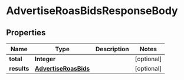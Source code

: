 # AdvertiseRoasBidsResponseBody

## Properties
Name | Type | Description | Notes
------------ | ------------- | ------------- | -------------
**total** | **Integer** |  |  [optional]
**results** | [**AdvertiseRoasBids**](AdvertiseRoasBids.md) |  |  [optional]
